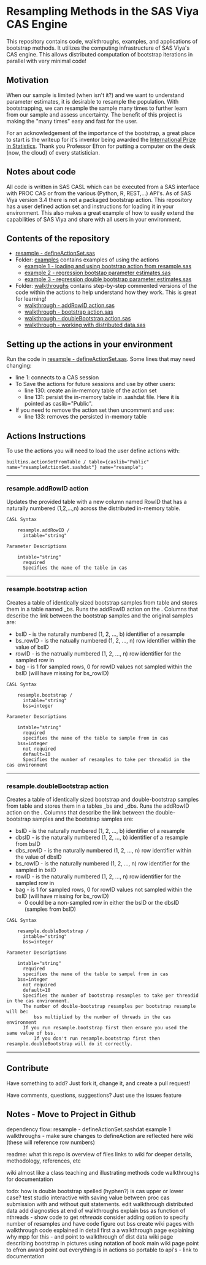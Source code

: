 # Resampling Methods in the SAS Viya CAS Engine
This repository contains code, walkthroughs, examples, and applications of bootstrap methods.  It utilizes the computing infrastructure of SAS Viya's CAS engine.  This allows distributed computation of bootstrap iterations in parallel with very minimal code!

## Motivation
When our sample is limited (when isn't it?) and we want to understand parameter estimates, it is desirable to resample the population.  With bootstrapping, we can resample the sample many times to further learn from our sample and assess uncertainty.  The benefit of this project is making the "many times" easy and fast for the user.

For an acknowledgement of the importance of the bootstrap, a great place to start is the writeup for it's inventor being awarded the [International Prize in Statistics](http://statprize.org).  Thank you Professor Efron for putting a computer on the desk (now, the cloud) of every statistician.

## Notes about code
All code is written in SAS CASL which can be executed from a SAS interface with PROC CAS or from the various (Python, R, REST,...) API's.  As of SAS Viya version 3.4 there is not a packaged bootstrap action.  This repository has a user defined action set and instructions for loading it in your environment.  This also makes a great example of how to easily extend the capabilities of SAS Viya and share with all users in your environment.

## Contents of the repository
* [resample - defineActionSet.sas](./resample%20-%20defineActionSet.sas)
* Folder: [examples](./examples) contains examples of using the actions
  * [example 1 - loading and using bootstrap action from resample.sas](./examples/example%201%20-%20loading%20and%20using%20bootstrap%20action%20from%20resample.sas)
  * [example 2 - regression bootstap parameter estimates.sas](./examples/example%202%20-%20regression%20bootstap%20parameter%20estimates.sas)
  * [example 3 - regression double bootstrap parameter estimates.sas](./examples/example%203%20-%20regression%20double%20bootstrap%20parameter%20estimates.sas)
* Folder: [walkthroughs](./walkthroughs) contains step-by-step commented versions of the code within the actions to help understand how they work.  This is great for learning!
  * [walkthrough - addRowID action.sas](./walkthroughs/walkthrough%20-%20addRowID%20action.sas)
  * [walkthrough - bootstrap action.sas](./walkthroughs/walkthrough%20-%20bootstrap%20action.sas)
  * [walkthrough - doubleBootstrap action.sas](./walkthroughs/walkthrough%20-%20doubleBootstrap%20action.sas)
  * [walkthrough - working with distributed data.sas](./walkthroughs/walkthrough%20-%20working%20with%20distributed%20data.sas)

## Setting up the actions in your environment
Run the code in [resample - defineActionSet.sas](./resample%20-%20defineActionSet.sas).  Some lines that may need changing:
* line 1: connects to a CAS session
* To Save the actions for future sessions and use by other users:
  * line 130: create an in-memory table of the action set
  * line 131: persist the in-memory table in .sashdat file.  Here it is pointed as caslib="Public".
* If you need to remove the action set then uncomment and use:
  * line 133: removes the persisted in-memory table

## Actions Instructions
To use the actions you will need to load the user define actions with:
```SAS
builtins.actionSetFromTable / table={caslib="Public" name="resampleActionSet.sashdat"} name="resample";
```
---
### resample.addRowID action
Updates the provided table <intable> with a new column named RowID that has a naturally numbered (1,2,...,n) across the distributed in-memory table.
```
CASL Syntax

    resample.addRowID /
      intable="string"

Parameter Descriptions

    intable="string"  
      required  
      Specifies the name of the table in cas
```

---
### resample.bootstrap action
Creates a table of identically sized bootstrap samples from table <intable> and stores them in a table named <intable>_bs.  Runs the addRowID action on the <intable>.  Columns that describe the link between the bootstrap samples and the original samples are:
* bsID - is the naturally numbered (1, 2, ..., b) identifier of a resample
* bs_rowID - is the natually numbered (1, 2, ..., n) row identifier within the value of bsID
* rowID - is the natrually numbered (1, 2, ..., n) row identifier for the sampled row in <intable>
* bag - is 1 for sampled rows, 0 for rowID values not sampled within the bsID (will have missing for bs_rowID)

```
CASL Syntax

    resample.bootstrap /
      intable="string"
      bss=integer

Parameter Descriptions

    intable="string"  
      required  
      specifies the name of the table to sample from in cas
    bss=integer
      not required
      default=10
      Specifies the number of resamples to take per threadid in the cas environment
```

---
### resample.doubleBootstrap action
Creates a table of identically sized bootstrap and double-bootstrap samples from table <intable> and stores them in a tables <intable>_bs and <intable>_dbs.  Runs the addRowID action on the <intable>.  Columns that describe the link between the double-bootstrap samples and the bootstrap samples are:
* bsID - is the naturally numbered (1, 2, ..., b) identifier of a resample
* dbsID - is the naturally numbered (1, 2, ..., b) identifier of a resample from bsID
* dbs_rowID - is the naturally numbered (1, 2, ..., n) row identifier within the value of dbsID
* bs_rowID - is the naturally numbered (1, 2, ..., n) row identifier for the sampled in bsID
* rowID - is the naturally numbered (1, 2, ..., n) row identifier for the sampled row in <intable>
* bag - is 1 for sampled rows, 0 for rowID values not sampled within the bsID (will have missing for bs_rowID)
  * 0 could be a non-sampled row in either the bsID or the dbsID (samples from bsID)

```
CASL Syntax

    resample.doubleBootstrap /
      intable="string"
      bss=integer

Parameter Descriptions

    intable="string"  
      required  
      specifies the name of the table to sampel from in cas
    bss=integer
      not required
      default=10
      Specifies the number of bootstrap resamples to take per threadid in the cas environment.
      The number of double-bootstrap resamples per bootstrap resample will be:
          bss multiplied by the number of threads in the cas environment  
      If you run resample.bootstrap first then ensure you used the same value of bss.
          If you don't run resample.bootstrap first then resample.doubleBootstrap will do it correctly.

```
---
## Contribute
Have something to add?  Just fork it, change it, and create a pull request!

Have comments, questions, suggestions? Just use the issues feature






## Notes - Move to Project in Github

dependency flow:
resample - defineActionSet.sashdat
  example 1
  walkthroughs - make sure changes to defineAction are reflected here
    wiki (these will reference row numbers)

readme:
  what this repo is
  overview of files
  links to wiki for deeper details, methodology, references, etc

wiki
  almost like a class teaching and illustrating methods
  code walkthroughs for documentation

  todo:
  how is double bootstrap spelled (hyphen?)
  is cas upper or lower case?
  test studio interactive with saving value between proc cas submission with and without quit statements.
  edit walkthrough distributed data
  add diagnostics at end of walkthroughs
  explain bss as function of nthreads - show code to get _nthreads_
    consider adding option to specify number of resamples and have code figure out bss
  create wiki pages with walkthrough code explained in detail
    first a a walkthrough page explaining why mpp for this - and point to walkthrough of dist data
  wiki page describing bootstrap in pictures using notation of book
  main wiki page point to efron award
    point out everything is in actions so portable to api's - link to documentation
